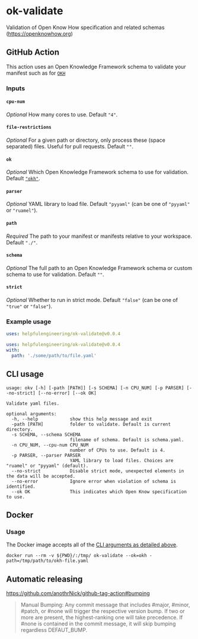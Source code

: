 # ok-validate

Validation of Open Know How specification and related schemas (https://openknowhow.org)
## GitHub Action

This action uses an Open Knowledge Framework schema to validate your manifest such as for [`OKH`](https://openknowhow.org/)

### Inputs

#### `cpu-num`

*Optional* How many cores to use. Default `"4"`.

#### `file-restrictions`

*Optional* For a given path or directory, only process these (space separated) files. Useful for pull requests. Default `""`.

#### `ok`

*Optional* Which Open Knowledge Framework schema to use for validation. Default [`"okh"`](./okv/schemas/okh.yaml).

#### `parser`

*Optional*  YAML library to load file. Default `"pyyaml"` (can be one of `"pyyaml"` or `"ruamel"`).

#### `path`

*Required* The path to your manifest or manifests relative to your workspace. Default `"./"`.

#### `schema`

*Optional* The full path to an Open Knowledge Framework schema or custom schema to use for validation. Default `""`.

#### `strict`

*Optional* Whether to run in strict mode. Default `"false"` (can be one of `"true"` or `"false"`).
### Example usage

```yaml
uses: helpfulengineering/ok-validate@v0.0.4
```

```yaml
uses: helpfulengineering/ok-validate@v0.0.4
with:
  path: './some/path/to/file.yaml'
```

## CLI usage

```
usage: okv [-h] [-path [PATH]] [-s SCHEMA] [-n CPU_NUM] [-p PARSER] [--no-strict] [--no-error] [--ok OK]

Validate yaml files.

optional arguments:
  -h, --help            show this help message and exit
  -path [PATH]          folder to validate. Default is current directory.
  -s SCHEMA, --schema SCHEMA
                        filename of schema. Default is schema.yaml.
  -n CPU_NUM, --cpu-num CPU_NUM
                        number of CPUs to use. Default is 4.
  -p PARSER, --parser PARSER
                        YAML library to load files. Choices are "ruamel" or "pyyaml" (default).
  --no-strict           Disable strict mode, unexpected elements in the data will be accepted.
  --no-error            Ignore error when violation of schema is identified.
  --ok OK               This indicates which Open Know specification to use.
```

## Docker

### Usage

The Docker image accepts all of the [CLI arguments as detailed above](#cli-usage).

```
docker run --rm -v ${PWD}/:/tmp/ ok-validate --ok=okh -path=/tmp/path/to/okh-file.yaml
```

## Automatic releasing

<https://github.com/anothrNick/github-tag-action#bumping>

> Manual Bumping: Any commit message that includes #major, #minor, #patch, or #none will trigger the
> respective version bump. If two or more are present, the highest-ranking one will take precedence.
> If #none is contained in the commit message, it will skip bumping regardless DEFAUT_BUMP.